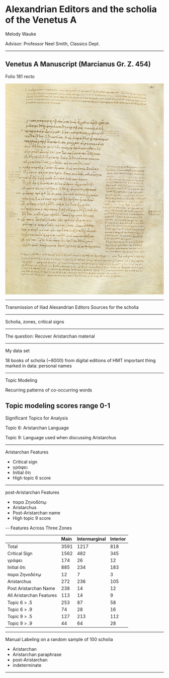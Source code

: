# Alexandrian Editors and the scholia of the Venetus A

Melody Wauke

Advisor: Professor Neel Smith, Classics Dept.

---

## Venetus A Manuscript (Marcianus Gr. Z. 454)

Folio 181 recto

![Folio 181 recto](https://github.com/mwauke/seniorThesis/blob/master/181r.jpg)

---

Transmission of Iliad
Alexandrian Editors
Sources for the scholia

---

Scholia, zones, critical signs

---

The question: Recover Aristarchan material

---

My data set

18 books of scholia (~8000) from digital editions of HMT
important thing marked in data: personal names

---

Topic Modeling

Recurring patterns of co-occurring words

Topic modeling scores range 0-1
---
Significant Topics for Analysis

Topic 6: Aristarchan Language 

Topic 9: Language used when discussing Aristarchus

---

Aristarchan Features

- Critical sign
- γράφει 
- Initial ὅτι 
- High topic 6 score
---

post-Aristarchan Features

- παρα Ζηνοδότῳ 
- Aristarchus
- Post-Aristarchan name
- High topic 9 score

--
Features Across Three Zones

||Main|Intermarginal|Interior|
|---|:----|:------------|:-------|
|Total|3591|1217|818|
|Critical Sign|1562|482|345|
|γράφει|174|26|12|
|Initial ὅτι|885|234|183|
|παρα Ζηνοδότῳ|12|7|3|
|Aristarchus|272|236|105|
|Post Aristarchan Name|238|14|12|
|All Aristarchan Features|113|14|9|
|Topic 6 > .5|253|87|58|
|Topic 6 > .9|74|28|16|
|Topic 9 > .5|127|213|112|
|Topic 9 > .9|44|64|28|

---
Manual Labeling on a random sample of 100 scholia

- Aristarchan
- Aristarchan paraphrase
- post-Aristarchan
- indeterminate

---
